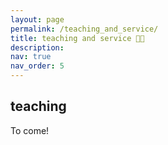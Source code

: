 ```yaml
---
layout: page
permalink: /teaching_and_service/
title: teaching and service 👩‍🏫
description: 
nav: true
nav_order: 5
---
```


<h2> <a id = "teaching"> teaching </a> </h2>

To come!
